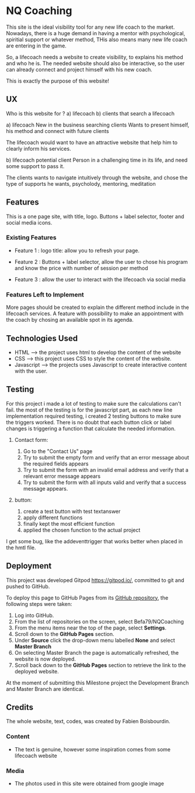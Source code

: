 # NQ Coaching

This site is the ideal visibility tool for any new life coach to the market. 
Nowadays, there is a huge demand in having a mentor with psychological, spiritial support or whatever method, 
THis also means many new life coach are entering in the game. 

So, a lifecoach needs a website to create visibility, to explains his method and who he is.
The needed website should also be interactive, so the user can already connect and project himself with his new coach.

This is exactly the purpose of this website! 
 
## UX
Who is this website for ?
a) lifecoach
b) clients that search a lifecoach


a) lifecoach
New in the business searching clients
Wants to present himself, his method and connect with future clients

The lifecoach would want to have an attractive website that help him to clearly inform his services.

b) lifecoach potential client
Person in a challenging time in its life, and need some support to pass it.

The clients wants to navigate intuitively through the website, and chose the type of supports he wants, psycholody, mentoring, meditation

## Features

This is a one page site, with title, logo. Buttons + label selector, footer and social media icons.
 
### Existing Features

- Feature 1 : logo title: allow you to refresh your page.
- Feature 2 : Buttons + label selector, allow the user to chose his program and know the price with number of session per method

- Feature 3 : allow the user to interact with the lifecoach via social media

### Features Left to Implement
More pages should be created to explain the different method include in the lifecoach services.
A feature with possibility to make an appointment with the coach by chosing an available spot in its agenda.

## Technologies Used

- HTML --> the project uses html to develop the content of the website
- CSS --> this project uses CSS to style the content of the website.
- Javascript --> the projects uses Javascript to create interactive content with the user.

## Testing

For this project i made a lot of testing to make sure the calculations can't fail.
the most of the testing is for the javascript part, as each new line implementation required testing, i created 2 testing buttons to make sure the triggers worked. There is no doubt that each button click or label changes is triggering a function that calculate the needed information.

1. Contact form:
    1. Go to the "Contact Us" page
    2. Try to submit the empty form and verify that an error message about the required fields appears
    3. Try to submit the form with an invalid email address and verify that a relevant error message appears
    4. Try to submit the form with all inputs valid and verify that a success message appears.

1. button:
    1. create a test button with test textanswer 
    2. apply different functions 
    3. finally kept the most efficient function
    4. applied the chosen function to the actual project


I get some bug, like the addeventtrigger that works better when placed in the hmtl file.


## Deployment

This project was developed Gitpod https://gitpod.io/, committed to git and pushed to GitHub. 

To deploy this page to GitHub Pages from its [GitHub repository](https://github.com/Befa79/NQCoaching), the following steps were taken: 
1. Log into GitHub. 
2. From the list of repositories on the screen, select Befa79/NQCoaching
3. From the menu items near the top of the page, select **Settings**.
4. Scroll down to the **GitHub Pages** section.
5. Under **Source** click the drop-down menu labelled **None** and select **Master Branch**
6. On selecting Master Branch the page is automatically refreshed, the website is now deployed. 
7. Scroll back down to the **GitHub Pages** section to retrieve the link to the deployed website.

At the moment of submitting this Milestone project the Development Branch and Master Branch are identical. 

## Credits
The whole website, text, codes, was created by Fabien Boisbourdin.

### Content
- The text is genuine, however some inspiration comes from some lifecoach website
### Media
- The photos used in this site were obtained from google image

